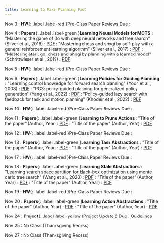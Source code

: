 ```yaml
---
title: Learning to Make Planning Fast
---
```


Nov 3
: **HW**{: .label .label-red }Pre-Class Paper Reviews Due
  : [](#)

Nov 4
: **Papers**{: .label .label-green }<b>Learning Neural Models for MCTS</b>
: "Mastering the game of Go with deep neural networks and tree search" (Silver et al., 2016)
  : [PDF](https://webdocs.cs.ualberta.ca/~hayward/355/masteringgameofgo.pdf)
: "Mastering chess and shogi by self-play with a general reinforcement learning algorithm" (Silver et al., 2017)
  : [PDF](https://arxiv.org/pdf/1712.01815)
: "Mastering atari, go, chess and shogi by planning with a learned model" (Schrittwieser et al., 2019)
  : [PDF](https://arxiv.org/pdf/1911.08265)

Nov 5
: **HW**{: .label .label-red }Pre-Class Paper Reviews Due
  : [](#)

Nov 6
: **Papers**{: .label .label-green }<b>Learning Policies for Guiding Planning</b>
: "Learning control knowledge for forward search planning" (Yoon et al., 2008)
  : [PDF](http://jmlr.org/papers/volume9/yoon08a/yoon08a.pdf)
: "PG3: policy-guided planning for generalized policy generation" (Yang et al., 2022)
  : [PDF](https://arxiv.org/pdf/2204.10420)
: "Policy-guided lazy search with feedback for task and motion planning" (Khodeir et al., 2022)
  : [PDF](https://arxiv.org/pdf/2210.14055)

Nov 10
: **HW**{: .label .label-red }Pre-Class Paper Reviews Due
  : [](#)

Nov 11
: **Papers**{: .label .label-green }<b>Learning to Prune Actions</b>
: "Title of the paper" (Author, Year)
  : [PDF](#)
: "Title of the paper" (Author, Year)
  : [PDF](#)

Nov 12
: **HW**{: .label .label-red }Pre-Class Paper Reviews Due
  : [](#)

Nov 13
: **Papers**{: .label .label-green }<b>Learning Task Abstractions</b>
: "Title of the paper" (Author, Year)
  : [PDF](#)
: "Title of the paper" (Author, Year)
  : [PDF](#)

Nov 17
: **HW**{: .label .label-red }Pre-Class Paper Reviews Due
  : [](#)

Nov 18
: **Papers**{: .label .label-green }<b>Learning State Abstractions</b>
: "Learning search space partition for black-box optimization using monte carlo tree search" (Wang et al., 2020)
  : [PDF](https://proceedings.neurips.cc/paper_files/paper/2020/file/e2ce14e81dba66dbff9cbc35ecfdb704-Paper.pdf)
: "Title of the paper" (Author, Year)
  : [PDF](#)
: "Title of the paper" (Author, Year)
  : [PDF](#)

Nov 19
: **HW**{: .label .label-red }Pre-Class Paper Reviews Due
  : [](#)

Nov 20
: **Papers**{: .label .label-green }<b>Learning Action Abstractions</b>
: "Title of the paper" (Author, Year)
  : [PDF](#)
: "Title of the paper" (Author, Year)
  : [PDF](#)

Nov 24
: **Project**{: .label .label-yellow }Project Update 2 Due
  : [Guidelines](#)

Nov 25
: No Class (Thanksgiving Recess)

Nov 27
: No Class (Thanksgiving Recess)
